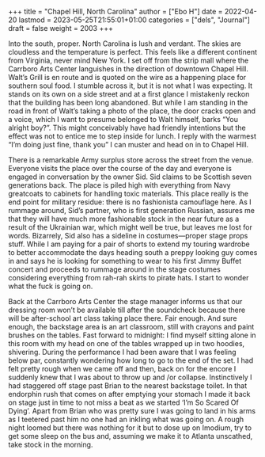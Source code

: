 +++
title = "Chapel Hill, North Carolina"
author = ["Ebo H"]
date = 2022-04-20
lastmod = 2023-05-25T21:55:01+01:00
categories = ["dels", "Journal"]
draft = false
weight = 2003
+++

Into the south, proper. North Carolina is lush and verdant. The skies are cloudless and the temperature is perfect. This feels like a different continent from Virginia, never mind New York. I set off from the strip mall where the Carrboro Arts Center languishes in the direction of downtown Chapel Hill. Walt’s Grill is en route and is quoted on the wire as a happening place for southern soul food. I stumble across it, but it is not what I was expecting. It stands on its own on a side street and at a first glance I mistakenly reckon that the building has been long abandoned. But while I am standing in the road in front of Walt’s taking a photo of the place, the door cracks open and a voice, which I want to presume belonged to Walt himself, barks “You alright boy?”. This might conceivably have had friendly intentions but the effect was not to entice me to step inside for lunch. I reply with the warmest “I’m doing just fine, thank you” I can muster and head on in to Chapel Hill.

There is a remarkable Army surplus store across the street from the venue. Everyone visits the place over the course of the day and everyone is engaged in conversation by the owner Sid. Sid claims to be Scottish seven generations back. The place is piled high with everything from Navy greatcoats to cabinets for handling toxic materials. This place really is the end point for military residue: there is no fashionista camouflage here. As I rummage around, Sid’s partner, who is first generation Russian, assures me that they will have much more fashionable stock in the near future as a result of the Ukrainian war, which might well be true, but leaves me lost for words. Bizarrely, Sid also has a sideline in costumes—proper stage props stuff. While I am paying for a pair of shorts to extend my touring wardrobe to better accommodate the days heading south a preppy looking guy comes in and says he is looking for something to wear to his first Jimmy Buffet concert and proceeds to rummage around in the stage costumes considering everything from rah-rah skirts to pirate hats. I start to wonder what the fuck is going on.

Back at the Carrboro Arts Center the stage manager informs us that our dressing room won’t be available till after the soundcheck because there will be after-school art class taking place there. Fair enough. And sure enough, the backstage area is an art classroom, still with crayons and paint brushes on the tables. Fast forward to midnight: I find myself sitting alone in this room with my head on one of the tables wrapped up in two hoodies, shivering. During the performance I had been aware that I was feeling below par, constantly wondering how long to go to the end of the set. I had felt pretty rough when we came off and then, back on for the encore I suddenly knew that I was about to throw up and /or collapse. Instinctively I had staggered off stage past Brian to the nearest backstage toilet. In that endorphin rush that comes on after emptying your stomach I made it back on stage just in time to not miss a beat as we started ‘I’m So Scared Of Dying’. Apart from Brian who was pretty sure I was going to land in his arms as I teetered past him no one had an inkling what was going on. A rough night loomed but there was nothing for it but to dose up on Imodium, try to get some sleep on the bus and, assuming we make it to Atlanta unscathed, take stock in the morning.
